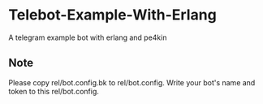 # Telebot-Example-With-Erlang
A telegram example bot with erlang and pe4kin

## Note
Please copy rel/bot.config.bk to rel/bot.config.
Write your bot's name and token to this rel/bot.config.
